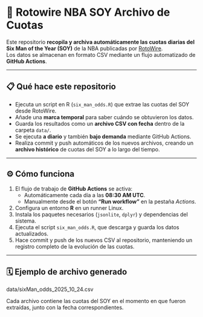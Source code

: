 # 🏀 Rotowire NBA SOY Archivo de Cuotas

Este repositorio **recopila y archiva automáticamente las cuotas diarias del Six Man of the Year (SOY)** de la NBA publicadas por [RotoWire](https://www.rotowire.com/betting/nba/sixth-man-odds.php).  
Los datos se almacenan en formato CSV mediante un flujo automatizado de **GitHub Actions**.

---

## 📋 Qué hace este repositorio

- Ejecuta un script en R (`six_man_odds.R`) que extrae las cuotas del SOY desde RotoWire.  
- Añade una **marca temporal** para saber cuándo se obtuvieron los datos.  
- Guarda los resultados como un **archivo CSV con fecha** dentro de la carpeta `data/`.  
- Se ejecuta **a diario** y también **bajo demanda** mediante GitHub Actions.  
- Realiza commit y push automáticos de los nuevos archivos, creando un **archivo histórico** de cuotas del SOY a lo largo del tiempo.

---

## ⚙️ Cómo funciona

1. El flujo de trabajo de **GitHub Actions** se activa:
   - Automáticamente cada día a las **08:30 AM UTC**.  
   - Manualmente desde el botón **“Run workflow”** en la pestaña *Actions*.
2. Configura un entorno **R** en un runner Linux.  
3. Instala los paquetes necesarios (`jsonlite`, `dplyr`) y dependencias del sistema.  
4. Ejecuta el script `six_man_odds.R`, que descarga y guarda los datos actualizados.  
5. Hace commit y push de los nuevos CSV al repositorio, manteniendo un registro completo de la evolución de las cuotas.


---

## 🗓️ Ejemplo de archivo generado

data/sixMan_odds_2025_10_24.csv

Cada archivo contiene las cuotas del SOY en el momento en que fueron extraídas, junto con la fecha correspondientes.

